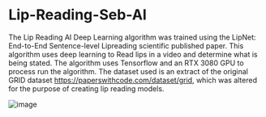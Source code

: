 # Lip-Reading-Seb-AI

The Lip Reading AI Deep Learning algorithm was trained using the LipNet: End-to-End Sentence-level Lipreading scientific published paper. This algorithm uses deep learning to Read lips in a video and determine what is being stated. The algorithm uses Tensorflow and an RTX 3080 GPU to process run the algorithm. The dataset used is an extract of the original GRID dataset https://paperswithcode.com/dataset/grid, which was altered for the purpose of creating lip reading models. 

![image](https://www.science.org/do/10.1126/science.aau9601/full/lip%20reading_16x9.jpg)
